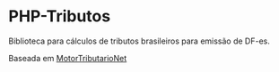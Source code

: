 # PHP-Tributos

Biblioteca para cálculos de tributos brasileiros para emissão de DF-es.

Baseada em [MotorTributarioNet](https://github.com/AutomacaoNet/MotorTributarioNet)
